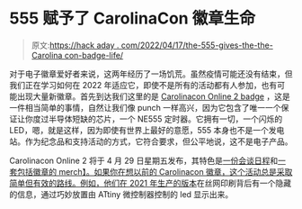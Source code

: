 # 555 赋予了 CarolinaCon 徽章生命

> 原文:[https://hack aday . com/2022/04/17/the-555-gives-the-the-Carolina con-badge-life/](https://hackaday.com/2022/04/17/the-555-gives-the-carolinacon-badge-life/)

对于电子徽章爱好者来说，这两年经历了一场饥荒。虽然疫情可能还没有结束，但我们正在学习如何在 2022 年适应它，即使不是所有的活动都有人参加，也有可能出现大量新徽章。首先到达我们这里的是 [Carolinacon Online 2 badge](https://hackaday.io/project/184890-carolina-con-online-2-badge) ，这是一件相当简单的事情，自然让我们像 punch 一样高兴，因为它包含了唯一一个保证让你度过半导体短缺的芯片，一个 NE555 定时器。它拥有一切，一个闪烁的 LED，嗯，就是这样，因为即使有世界上最好的意愿，555 本身也不是一个发电站。作为纪念品和支持活动的方式，它符合要求，但公平地说，这不是电子产品。

Carolinacon Online 2 将于 4 月 29 日星期五发布，其特色是[一份会谈日程](https://carolinacon.org/schedule.html)和[一套包括徽章的 merch】。如果你在想以前的 Carolinacon 徽章，这个活动总是采取简单但有效的路线。](https://shop.carolinacon.org/)[例如，他们在 2021 年生产的版本](https://hackaday.com/blog/?s=carolinacon)在丝网印刷背后有一个隐藏的信息，通过巧妙放置由 ATtiny 微控制器控制的 led 显示出来。